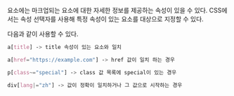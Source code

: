 요소에는 마크업되는 요소에 대한 자세한 정보를 제공하는 속성이 있을 수 있다. CSS에서는 속성 선택자를 사용해 특정 속성이 있는 요소를 대상으로 지정할 수 있다.

다음과 같이 사용할 수 있다.

```css
a[title] -> title 속성이 있는 요소와 일치

a[href="https://example.com"] -> href 값이 일치 하는 경우

p[class~="special"] -> class 값 목록에 special이 있는 경우

div[lang|="zh"] -> 값이 정확이 일치하거나 그 값으로 시작하는 경우
```

